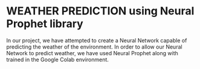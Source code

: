 # WEATHER PREDICTION using Neural Prophet library
  In our project, we have attempted to create a Neural Network capable of predicting the weather of the environment. In order to allow our Neural Network to predict weather, we have used Neural Prophet along with trained in the Google Colab environment.
